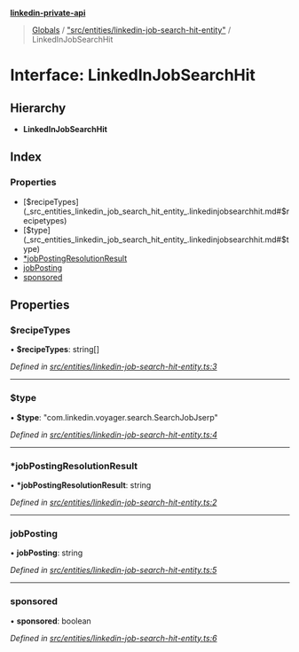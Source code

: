 **[linkedin-private-api](../README.md)**

> [Globals](../globals.md) / ["src/entities/linkedin-job-search-hit-entity"](../modules/_src_entities_linkedin_job_search_hit_entity_.md) / LinkedInJobSearchHit

# Interface: LinkedInJobSearchHit

## Hierarchy

- **LinkedInJobSearchHit**

## Index

### Properties

- [$recipeTypes](_src_entities_linkedin_job_search_hit_entity_.linkedinjobsearchhit.md#$recipetypes)
- [$type](_src_entities_linkedin_job_search_hit_entity_.linkedinjobsearchhit.md#$type)
- [\*jobPostingResolutionResult](_src_entities_linkedin_job_search_hit_entity_.linkedinjobsearchhit.md#*jobpostingresolutionresult)
- [jobPosting](_src_entities_linkedin_job_search_hit_entity_.linkedinjobsearchhit.md#jobposting)
- [sponsored](_src_entities_linkedin_job_search_hit_entity_.linkedinjobsearchhit.md#sponsored)

## Properties

### $recipeTypes

• **$recipeTypes**: string[]

_Defined in [src/entities/linkedin-job-search-hit-entity.ts:3](https://github.com/eilonmore/linkedin-private-api/blob/84c9c15/src/entities/linkedin-job-search-hit-entity.ts#L3)_

---

### $type

• **$type**: \"com.linkedin.voyager.search.SearchJobJserp\"

_Defined in [src/entities/linkedin-job-search-hit-entity.ts:4](https://github.com/eilonmore/linkedin-private-api/blob/84c9c15/src/entities/linkedin-job-search-hit-entity.ts#L4)_

---

### \*jobPostingResolutionResult

• **\*jobPostingResolutionResult**: string

_Defined in [src/entities/linkedin-job-search-hit-entity.ts:2](https://github.com/eilonmore/linkedin-private-api/blob/84c9c15/src/entities/linkedin-job-search-hit-entity.ts#L2)_

---

### jobPosting

• **jobPosting**: string

_Defined in [src/entities/linkedin-job-search-hit-entity.ts:5](https://github.com/eilonmore/linkedin-private-api/blob/84c9c15/src/entities/linkedin-job-search-hit-entity.ts#L5)_

---

### sponsored

• **sponsored**: boolean

_Defined in [src/entities/linkedin-job-search-hit-entity.ts:6](https://github.com/eilonmore/linkedin-private-api/blob/84c9c15/src/entities/linkedin-job-search-hit-entity.ts#L6)_
